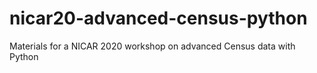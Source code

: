 # nicar20-advanced-census-python
Materials for a NICAR 2020 workshop on advanced Census data with Python
